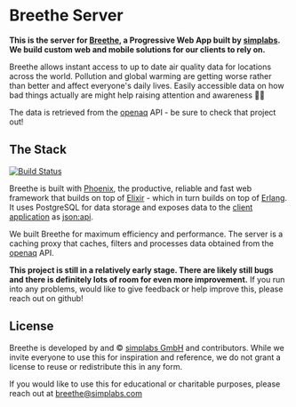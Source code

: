 # Breethe Server

**This is the server for [Breethe](https://breethe.app), a Progressive Web App
built by [simplabs](https://simplabs.com). We build custom web and mobile
solutions for our clients to rely on.**

Breethe allows instant access to up to date air quality data for locations
across the world. Pollution and global warming are getting worse rather than
better and affect everyone's daily lives. Easily accessible data on how bad
things actually are might help raising attention and awareness 🌳💨

The data is retrieved from the [openaq](https://openaq.org) API - be sure to
check that project out!

## The Stack

[![Build Status](https://travis-ci.org/simplabs/breethe-server.svg?branch=master)](https://travis-ci.org/simplabs/breethe-server)

Breethe is built with [Phoenix](http://phoenixframework.org), the productive,
reliable and fast web framework that builds on top of
[Elixir](https://elixir-lang.org) - which in turn builds on top of
[Erlang](https://www.erlang.org). It uses PostgreSQL for data storage and
exposes data to the
[client application](https://github.com/simplabs/breethe-client) as
[json:api](http://jsonapi.org).

We built Breethe for maximum efficiency and performance. The server is a caching
proxy that caches, filters and processes data obtained from the
[openaq](https://openaq.org) API.

**This project is still in a relatively early stage. There are likely still
bugs and there is definitely lots of room for even more improvement.** If you
run into any problems, would like to give feedback or help improve this, please
reach out on github!

## License

Breethe is developed by and &copy; [simplabs GmbH](http://simplabs.com) and
contributors. While we invite everyone to use this for inspiration and
reference, we do not grant a license to reuse or redistribute this in any form.

If you would like to use this for educational or charitable purposes, please
reach out at breethe@simplabs.com
